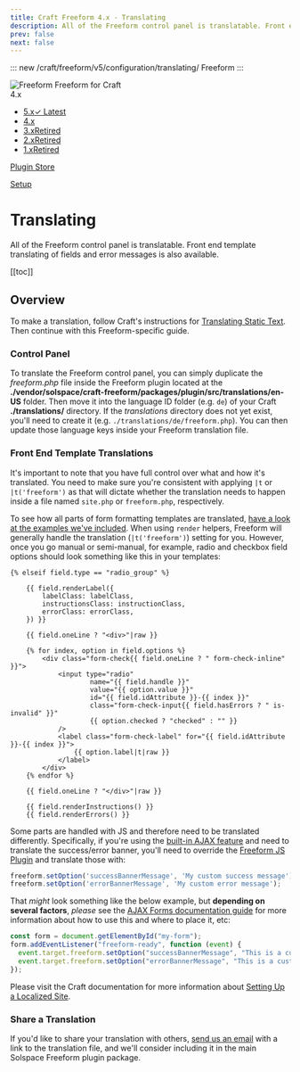 ```yaml
---
title: Craft Freeform 4.x - Translating
description: All of the Freeform control panel is translatable. Front end template translating of fields and error messages is also available.
prev: false
next: false
---
```


<meta property="og:image" content="https://docs.solspace.com/extras/social/craft/freeform/freeform.png" />

::: new /craft/freeform/v5/configuration/translating/
Freeform
:::

<div id="pr-heading">
    <img src="https://docs.solspace.com/extras/icons/products/freeform-icon.png" alt="Freeform" class="pr-image">
    <span class="pr-name">Freeform</span>
    <span class="pr-category">for Craft</span>
    <div class="pr-v-wrapper">
        <div class="pr-v">
            <span class="pr-v-v">4.x</span>
            <span class="pr-v-arrow arrow down"></span>
        </div>
        <ul class="pr-v-list">
            <li><a href="/craft/freeform/v5/">5.x<span class="pr-v-type pr-latest">✓ Latest</span></a></li>
            <li><a href="/craft/freeform/v4/">4.x</a></li>
            <li><a href="/craft/freeform/v3/">3.x<span class="pr-v-type pr-retired">Retired</span></a></li>
            <li><a href="/craft/freeform/v2/">2.x<span class="pr-v-type pr-retired">Retired</span></a></li>
            <li><a href="/craft/freeform/v1/">1.x<span class="pr-v-type pr-retired">Retired</span></a></li>
        </ul>
    </div>
    <div class="pr-buy">
        <a href="https://plugins.craftcms.com/freeform" class="button button-blue"><span class="external-url">Plugin Store</span></a>
    </div>
</div>

<span class="page-section"><a href="/craft/freeform/v4/setup/">Setup</a></span>

# Translating

All of the Freeform control panel is translatable. Front end template translating of fields and error messages is also available.


[[toc]]


## Overview

To make a translation, follow Craft's instructions for [Translating Static Text](https://craftcms.com/docs/4.x/sites.html#static-message-translations). Then continue with this Freeform-specific guide.

### Control Panel

To translate the Freeform control panel, you can simply duplicate the *freeform.php* file inside the Freeform plugin located at the **./vendor/solspace/craft-freeform/packages/plugin/src/translations/en-US** folder. Then move it into the language ID folder (e.g. `de`) of your Craft **./translations/** directory. If the *translations* directory does not yet exist, you'll need to create it (e.g. `./translations/de/freeform.php`). You can then update those language keys inside your Freeform translation file.

### Front End Template Translations

It's important to note that you have full control over what and how it's translated. You need to make sure you're consistent with applying `|t` or `|t('freeform')` as that will dictate whether the translation needs to happen inside a file named `site.php` or `freeform.php`, respectively.

To see how all parts of form formatting templates are translated, [have a look at the examples we've included](../templates/formatting/). When using `render` helpers, Freeform will generally handle the translation (`|t('freeform')`) setting for you. However, once you go manual or semi-manual, for example, radio and checkbox field options should look something like this in your templates:

``` twig {21}
{% elseif field.type == "radio_group" %}

    {{ field.renderLabel({
        labelClass: labelClass,
        instructionsClass: instructionClass,
        errorClass: errorClass,
    }) }}

    {{ field.oneLine ? "<div>"|raw }}

    {% for index, option in field.options %}
        <div class="form-check{{ field.oneLine ? " form-check-inline" }}">
            <input type="radio"
                    name="{{ field.handle }}"
                    value="{{ option.value }}"
                    id="{{ field.idAttribute }}-{{ index }}"
                    class="form-check-input{{ field.hasErrors ? " is-invalid" }}"
                    {{ option.checked ? "checked" : "" }}
            />
            <label class="form-check-label" for="{{ field.idAttribute }}-{{ index }}">
                {{ option.label|t|raw }}
            </label>
        </div>
    {% endfor %}

    {{ field.oneLine ? "</div>"|raw }}

    {{ field.renderInstructions() }}
    {{ field.renderErrors() }}
```

Some parts are handled with JS and therefore need to be translated differently. Specifically, if you're using the [built-in AJAX feature](../templates/ajax-forms.md) and need to translate the success/error banner, you'll need to override the [Freeform JS Plugin](../developer/js-plugin.md) and translate those with:

``` js
freeform.setOption('successBannerMessage', 'My custom success message');
freeform.setOption('errorBannerMessage', 'My custom error message');
```

That _might_ look something like the below example, but **depending on several factors**, _please_ see the [AJAX Forms documentation guide](../templates/ajax-forms.md) for more information about how to use this and where to place it, etc:

``` js {3-4}
const form = document.getElementById("my-form");
form.addEventListener("freeform-ready", function (event) {
  event.target.freeform.setOption("successBannerMessage", "This is a custom success message.");
  event.target.freeform.setOption("errorBannerMessage", "This is a custom error message.");
});
```

Please visit the Craft documentation for more information about [Setting Up a Localized Site](https://craftcms.com/docs/4.x/sites.html#setting-up-a-localized-site).

### Share a Translation

If you'd like to share your translation with others, [send us an email](../support/) with a link to the translation file, and we'll consider including it in the main Solspace Freeform plugin package.